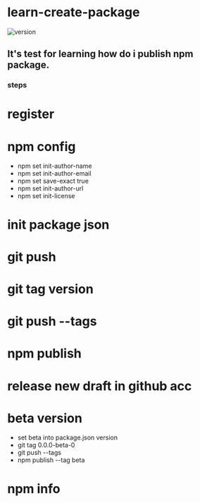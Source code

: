 # learn-create-package
![version](https://raster.shields.io/npm/v/start-wars-package)
## It's test for learning how do i publish npm package.
### steps
  # register
  # npm config
   - npm set init-author-name
   - npm set init-author-email
   - npm set save-exact true
   - npm set init-author-url
   - npm set init-license
  # init package json
  # git push
  # git tag version
  # git push --tags 
  # npm publish
  # release new draft in github acc
  # beta version
   - set beta into package.json version
   - git tag 0.0.0-beta-0
   - git push --tags
   - npm publish --tag beta
  # npm info



  
